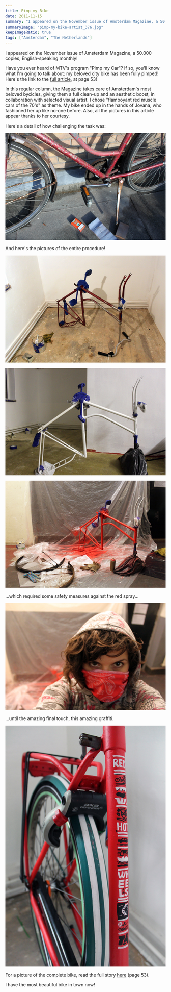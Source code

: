 ```yaml
---
title: Pimp my Bike
date: 2011-11-15
summary: "I appeared on the November issue of Amsterdam Magazine, a 50.000 copies, English-speaking monthly!"
summaryImage: "pimp-my-bike-artist_376.jpg"
keepImageRatio: true
tags: ["Amsterdam", "The Netherlands"]
---
```


I appeared on the November issue of Amsterdam Magazine, a 50.000 copies, English-speaking monthly!

Have you ever heard of MTV's program "Pimp my Car"? If so, you'll know what I'm going to talk about: my beloved city bike has been fully pimped! Here's the link to the [full article](http://issuu.com/amsterdam-magazine/docs/amsterdam-magazine-november-2011), at page 53!

In this regular column, the Magazine takes care of Amsterdam's most beloved bycicles, giving them a full clean-up and an aesthetic boost, in collaboration with selected visual artist. I chose "flamboyant red muscle cars of the 70's" as theme. My bike ended up in the hands of Jovana, who fashioned her up like no-one before. Also, all the pictures in this article appear thanks to her courtesy.

Here's a detail of how challenging the task was:

![](pimp-my-bike-rusty_376.jpg)

And here's the pictures of the entire procedure!

![](pimp-my-bike-naked_376.jpg)

![](pimp-my-bike-base-layer_376.jpg)

![](pimp-my-bike-spray_376.jpg)

...which required some safety measures against the red spray...

![](pimp-my-bike-artist_376.jpg)

...until the amazing final touch, this amazing graffiti.

![](pimp=my-bike-graffiti_846.jpg)

For a picture of the complete bike, read the full story [here](http://issuu.com/amsterdam-magazine/docs/amsterdam-magazine-november-2011) (page 53). 

I have the most beautiful bike in town now!